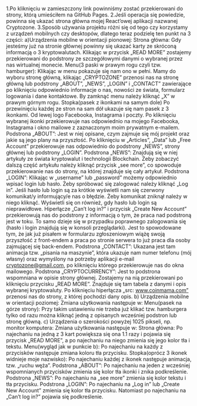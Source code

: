 1.Po kliknięciu w zamieszczony link powinniśmy zostać przekierowani do strony, którą umieściłem na GitHub Pages.
2.Jeśli operacja się powiedzie, powinna się ukazać strona główna mojej  React’owej aplikacji nazwanej Cryptozone.
3.Sposób używania projektu różni się od tego czy korzystamy z urządzeń mobilnych czy desktopów, dlatego teraz podzielę ten punkt na 3 części:
a)Urządzenia mobilne w orientacji pionowej:
Strona główna: 
Gdy jesteśmy już na stronie głównej powinny się ukazać karty ze skróconą informacją o 3 kryptowalutach. Klikając w przycisk „READ MORE” zostajemy przekierowani do podstrony ze szczegółowymi danymi o wybranej przez nas wirtualnej monecie.
Menu(3 paski w prawym rogu czyli tzw. hamburger):
Klikając w menu pokazuje się nam ono w pełni. Mamy do wyboru stronę główną, klikając „CRYPTOZONE” przenosi nas na stronę główną lub podstrony „ABOUT”, „NEWS”, „LOGIN” i „CONTACT” zawierające po kliknięciu odpowiednio informacje o nas, nowości ze świata, formularz logowania i dane kontaktowe.  By zamknąć menu należy kliknąć „X” w prawym górnym rogu.
Stopka(pasek z ikonkami na samym dole)
Po przewinięciu każdej ze stron na sam dół ukazuje się nam pasek z 3 ikonkami. Od lewej logo Facebooka, Instagrama i poczty. Po kliknięciu wybranej ikonki przekierowuje nas odpowiednio na mojego Facebooka, Instagrama i okno mailowe z zaznaczonym moim prywatnym e-mailem.
Podstrona „ABOUT”:
Jest w niej opisane, czym zajmuje się mój projekt oraz jakie są jego plany na przyszłość. Po kliknięciu w „Articles”, „Data” lub „Free Account” przekierowuje nas odpowiednio do podstrony „NEWS”, strony głównej lub podstrony „LOGIN”.
Podstrona „NEWS”:
Znajdują się w niej artykuły ze świata kryptowalut i technologii Blockchain. Żeby zobaczyć dalszą część artykułu należy kliknąć przycisk „see more”, co spowoduje przekierowanie nas do strony, na której znajduje się cały artykuł.
Podstrona „LOGIN”:
Klikając w „username” lub „password” możemy odpowiednio wpisać login lub hasło. Żeby spróbować się zalogować należy kliknąć „Log in”. Jeśli hasło lub login są za krótkie wyświetli nam się czerwony komunikat/y informujący/e nas o błędzie. Żeby komunikat zniknął należy w niego kliknąć. Wyświetli się on również, gdy hasło lub login są nieprawidłowe. Hiperłącze „Can’t log in?” i przycisk „Create New Account” przekierowują nas do podstrony z informacją o tym, że praca nad podstroną jest w toku. To samo dzieje się w przypadku poprawnego zalogowania się (hasło i login znajdują się w konsoli przeglądarki). Jest to spowodowane tym, że jak już pisałem w formularzu zgłoszeniowym wiążę swoją przyszłość z front-endem a praca po stronie serwera to już praca dla osoby zajmującej się back-endem.
Podstrona „CONTACT”:
Ukazana jest tam animacja tzw. „pisania na maszynie”, która ukazuje nam numer telefonu (mój własny) oraz wymyślony na potrzeby aplikacji e-mail cryptozone@gmail.com, po kliknięciu którego przekierowuje nas do okna mailowego.
Podstrona „CRYPTOCURRENCY”:
Jest to podstrona wspomniana w opisie strony głównej. Zostajemy na nią przekierowani po kliknięciu przycisku „READ MORE”. Znajduje się tam tabela z danymi i opis wybranej kryptowaluty. Po kliknięciu hiperłącza „src: www.coinmama.com” przenosi nas do strony, z której pochodzi dany opis.
b) Urządzenia mobilne w orientacji poziomej:
Zmiana użytkowania następuje w:
Menu(pasek na górze strony):
Przy takim ustawieniu nie trzeba już klikać tzw. hamburgera tylko od razu można kliknąć jedną z opisanych wcześniej podstron lub stronę główną.
c) Urządzenia o szerokości powyżej 1025  pikseli, np. monitor komputera:
Zmiana użytkowania następuje w:
Strona główna: 
Po najechaniu na jedną z 3 kart powiększa się ona 1.1 razy i pojawia się przycisk „READ MORE”, a po najechaniu na niego zmienia się jego kolor tła i tekstu.
Menu(wygląd jak w punkcie b):
Po najechaniu na każdy z przycisków następuje zmiana koloru tła przycisku.
Stopka(oprócz 3 ikonek widnieje moje nazwisko):
Po najechaniu każdej z ikonek następuje animacja, tzw. „ruchu węża”.
Podstrona „ABOUT”:
Po najechaniu na jeden z wcześniej wspomnianych przycisków zmienia się kolor tła ikonki i znika podkreślenie.
Podstrona „NEWS”:
Po najechaniu na „see more” zmienia się kolor tekstu i tła przycisku.
Podstrona „LOGIN”:
Po najechaniu na „Log in” lub „Create New Account” zmienia się kolor tła przycisku. Natomiast po najechaniu na „Can’t log in?” pojawia się podkreślenie.
